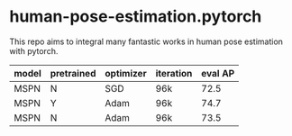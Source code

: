 # human-pose-estimation.pytorch
This repo aims to integral many fantastic works in human pose estimation with pytorch.

| model | pretrained | optimizer | iteration | eval AP |
| ----- | ---------- | --------- | --------- | ------- |
| MSPN  | N          | SGD       | 96k       | 72.5    |
| MSPN  | Y          | Adam      | 96k       | 74.7    |
| MSPN  | N          | Adam      | 96k       | 73.5    |